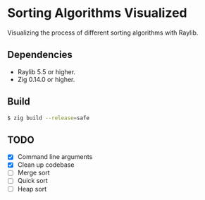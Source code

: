 # Sorting Algorithms Visualized
Visualizing the process of different sorting algorithms with Raylib.

## Dependencies
* Raylib 5.5 or higher.
* Zig 0.14.0 or higher.

## Build
```sh
$ zig build --release=safe
```

## TODO
- [X] Command line arguments
- [X] Clean up codebase
- [ ] Merge sort
- [ ] Quick sort
- [ ] Heap sort
